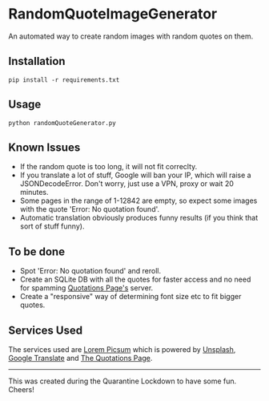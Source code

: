 # RandomQuoteImageGenerator
An automated way to create random images with random quotes on them.

## Installation
```git clone https://github.com/gntouts/RandomQuoteImageGenerator.git
pip install -r requirements.txt
```

## Usage
```python randomQuoteGenerator.py```

## Known Issues
+ If the random quote is too long, it will not fit correclty. 
+ If you translate a lot of stuff, Google will ban your IP, which will raise a JSONDecodeError. Don't worry, just use a VPN, proxy or wait 20 minutes.
+ Some pages in the range of 1-12842 are empty, so expect some images with the quote 'Error: No quotation found'.
+ Automatic translation obviously produces funny results (if you think that sort of stuff funny).

## To be done
+ Spot 'Error: No quotation found' and reroll.
+ Create an SQLite DB with all the quotes for faster access and no need for spamming [Quotations Page's](http://www.quotationspage.com/) server.
+ Create a "responsive" way of determining font size etc to fit bigger quotes.


## Services Used
The services used are [Lorem Picsum](https://picsum.photos/) which is powered by [Unsplash](https://unsplash.com/), [Google Translate](https://translate.google.com/) and [The Quotations Page](http://www.quotationspage.com/).

<hr>


This was created during the Quarantine Lockdown to have some fun. Cheers!
